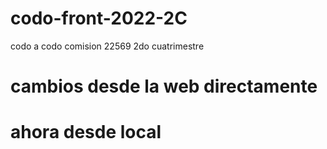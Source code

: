 # codo-front-2022-2C
codo a codo comision 22569 2do cuatrimestre
# cambios desde la web directamente
# ahora desde local